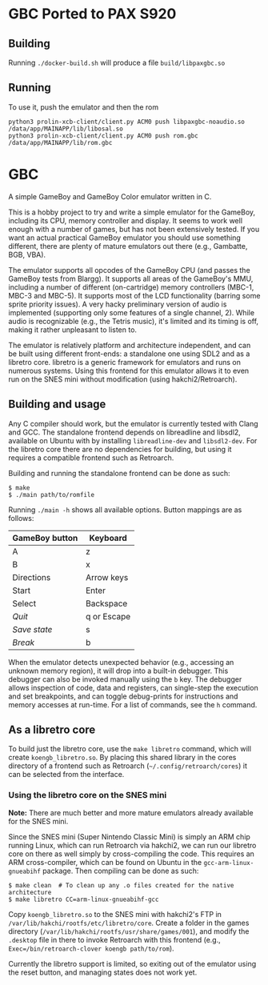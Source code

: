 # GBC Ported to PAX S920

## Building
Running `./docker-build.sh` will produce a file `build/libpaxgbc.so`

## Running

To use it, push the emulator and then the rom
```
python3 prolin-xcb-client/client.py ACM0 push libpaxgbc-noaudio.so /data/app/MAINAPP/lib/libosal.so
python3 prolin-xcb-client/client.py ACM0 push rom.gbc /data/app/MAINAPP/lib/rom.gbc
```

# GBC

A simple GameBoy and GameBoy Color emulator written in C.

This is a hobby project to try and write a simple emulator for the GameBoy,
including its CPU, memory controller and display. It seems to work well enough
with a number of games, but has not been extensively tested. If you want an
actual practical GameBoy emulator you should use something different, there are
plenty of mature emulators out there (e.g., Gambatte, BGB, VBA).

The emulator supports all opcodes of the GameBoy CPU (and passes the GameBoy
tests from Blargg). It supports all areas of the GameBoy's MMU, including
a number of different (on-cartridge) memory controllers (MBC-1, MBC-3 and
MBC-5). It supports most of the LCD functionality (barring some sprite priority
issues).  A very hacky preliminary version of audio is implemented (supporting
only some features of a single channel, 2). While audio is recognizable (e.g.,
the Tetris music), it's limited and its timing is off, making it rather
unpleasant to listen to.

The emulator is relatively platform and architecture independent, and can be
built using different front-ends: a standalone one using SDL2 and as a libretro
core. libretro is a generic framework for emulators and runs on numerous
systems. Using this frontend for this emulator allows it to even run on the SNES
mini without modification (using hakchi2/Retroarch).

## Building and usage

Any C compiler should work, but the emulator is currently tested with Clang and
GCC. The standalone frontend depends on libreadline and libsdl2, available on
Ubuntu with by installing `libreadline-dev` and `libsdl2-dev`. For the libretro
core there are no dependencies for building, but using it requires a compatible
frontend such as Retroarch.

Building and running the standalone frontend can be done as such:

    $ make
    $ ./main path/to/romfile

Running `./main -h` shows all available options. Button mappings are as follows:

GameBoy button | Keyboard
-------------- | --------
A              | z
B              | x
Directions     | Arrow keys
Start          | Enter
Select         | Backspace
*Quit*         | q or Escape
*Save state*   | s
*Break*        | b

When the emulator detects unexpected behavior (e.g., accessing an unknown memory
region), it will drop into a built-in debugger. This debugger can also be
invoked manually using the `b` key. The debugger allows inspection of code, data
and registers, can single-step the execution and set breakpoints, and can toggle
debug-prints for instructions and memory accesses at run-time. For a list of
commands, see the `h` command.


## As a libretro core

To build just the libretro core, use the `make libretro` command, which will
create `koengb_libretro.so`. By placing this shared library in the cores
directory of a frontend such as Retroarch (`~/.config/retroarch/cores`) it can
be selected from the interface.

### Using the libretro core on the SNES mini

**Note:** There are much better and more mature emulators already available for
the SNES mini.

Since the SNES mini (Super Nintendo Classic Mini) is simply an ARM chip running
Linux, which can run Retroarch via hakchi2, we can run our libretro core on
there as well simply by cross-compiling the code. This requires an ARM
cross-compiler, which can be found on Ubuntu in the `gcc-arm-linux-gnueabihf`
package. Then compiling can be done as such:

    $ make clean  # To clean up any .o files created for the native architecture
    $ make libretro CC=arm-linux-gnueabihf-gcc

Copy `koengb_libretro.so` to the SNES mini with hakchi2's FTP in
`/var/lib/hakchi/rootfs/etc/libretro/core`. Create a folder in the games
directory (`/var/lib/hakchi/rootfs/usr/share/games/001`), and modify the
`.desktop` file in there to invoke Retroarch with this frontend (e.g.,
`Exec=/bin/retroarch-clover koengb path/to/rom`).

Currently the libretro support is limited, so exiting out of the emulator using
the reset button, and managing states does not work yet.
